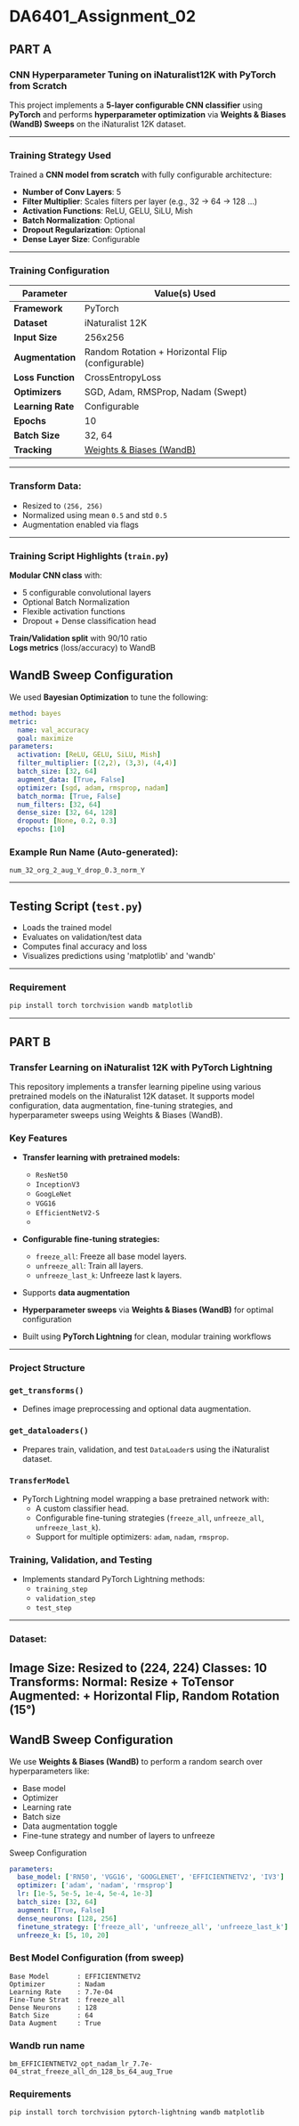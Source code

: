 # DA6401_Assignment_02
## PART A
### CNN Hyperparameter Tuning on iNaturalist12K with PyTorch from Scratch
This project implements a **5-layer configurable CNN classifier** using **PyTorch** and performs **hyperparameter optimization** via **Weights & Biases (WandB) Sweeps** on the iNaturalist 12K dataset.

---
### Training Strategy Used
Trained a **CNN model from scratch** with fully configurable architecture:

-  **Number of Conv Layers**: 5
-  **Filter Multiplier**: Scales filters per layer (e.g., 32 → 64 → 128 …)
-  **Activation Functions**: ReLU, GELU, SiLU, Mish
-  **Batch Normalization**: Optional
-  **Dropout Regularization**: Optional
-  **Dense Layer Size**: Configurable

---
### Training Configuration

| Parameter              | Value(s) Used                                      |
|------------------------|----------------------------------------------------|
| **Framework**          | PyTorch                                            |
| **Dataset**            | iNaturalist 12K                                    |
| **Input Size**         | 256x256                                            |
| **Augmentation**       | Random Rotation + Horizontal Flip (configurable)  |
| **Loss Function**      | CrossEntropyLoss                                   |
| **Optimizers**         | SGD, Adam, RMSProp, Nadam (Swept)                  |
| **Learning Rate**      | Configurable                                       |
| **Epochs**             | 10                                                 |
| **Batch Size**         | 32, 64                                             |
| **Tracking**           | [Weights & Biases (WandB)](https://wandb.ai)      |
---

### Transform Data:
- Resized to `(256, 256)`
- Normalized using mean `0.5` and std `0.5`
- Augmentation enabled via flags

---
### Training Script Highlights (`train.py`)
 **Modular CNN class** with:
- 5 configurable convolutional layers  
- Optional Batch Normalization  
- Flexible activation functions  
- Dropout + Dense classification head  

 **Train/Validation split** with 90/10 ratio  
**Logs metrics** (loss/accuracy) to WandB  

##  WandB Sweep Configuration
We used **Bayesian Optimization** to tune the following:

```yaml
method: bayes
metric:
  name: val_accuracy
  goal: maximize
parameters:
  activation: [ReLU, GELU, SiLU, Mish]
  filter_multiplier: [(2,2), (3,3), (4,4)]
  batch_size: [32, 64]
  augment_data: [True, False]
  optimizer: [sgd, adam, rmsprop, nadam]
  batch_norma: [True, False]
  num_filters: [32, 64]
  dense_size: [32, 64, 128]
  dropout: [None, 0.2, 0.3]
  epochs: [10]
```

### Example Run Name (Auto-generated):
```
num_32_org_2_aug_Y_drop_0.3_norm_Y
```
---

##  Testing Script (`test.py`)
- Loads the trained model  
- Evaluates on validation/test data  
- Computes final accuracy and loss  
- Visualizes predictions using 'matplotlib' and 'wandb'

---

### Requirement
```bash
pip install torch torchvision wandb matplotlib
```
---
PART B
---
### Transfer Learning on iNaturalist 12K with PyTorch Lightning
This repository implements a transfer learning pipeline using various pretrained models on the iNaturalist 12K dataset. It supports model configuration, data augmentation, fine-tuning strategies, and hyperparameter sweeps using Weights & Biases (WandB).

### Key Features
- **Transfer learning with pretrained models:**
  - `ResNet50`
  - `InceptionV3`
  - `GoogLeNet`
  - `VGG16`
  - `EfficientNetV2-S`
  - 
- **Configurable fine-tuning strategies:**
  - `freeze_all`: Freeze all base model layers.
  - `unfreeze_all`: Train all layers.
  - `unfreeze_last_k`: Unfreeze last k layers.

- Supports **data augmentation**
- **Hyperparameter sweeps** via **Weights & Biases (WandB)** for optimal configuration
-  Built using **PyTorch Lightning** for clean, modular training workflows
---
### Project Structure

### `get_transforms()`
- Defines image preprocessing and optional data augmentation.

###  `get_dataloaders()`
- Prepares train, validation, and test `DataLoader`s using the iNaturalist dataset.

###  `TransferModel`
- PyTorch Lightning model wrapping a base pretrained network with:
  - A custom classifier head.
  - Configurable fine-tuning strategies (`freeze_all`, `unfreeze_all`, `unfreeze_last_k`).
  - Support for multiple optimizers: `adam`, `nadam`, `rmsprop`.

###  Training, Validation, and Testing
- Implements standard PyTorch Lightning methods:
  - `training_step`
  - `validation_step`
  - `test_step`
---

### Dataset:
Image Size: Resized to (224, 224)
Classes: 10
Transforms:
Normal: Resize + ToTensor
Augmented: + Horizontal Flip, Random Rotation (15°)
---
## WandB Sweep Configuration
We use **Weights & Biases (WandB)** to perform a random search over hyperparameters like:
- Base model
- Optimizer
- Learning rate
- Batch size
- Data augmentation toggle
- Fine-tune strategy and number of layers to unfreeze

Sweep Configuration
```yaml
parameters:
  base_model: ['RN50', 'VGG16', 'GOOGLENET', 'EFFICIENTNETV2', 'IV3']
  optimizer: ['adam', 'nadam', 'rmsprop']
  lr: [1e-5, 5e-5, 1e-4, 5e-4, 1e-3]
  batch_size: [32, 64]
  augment: [True, False]
  dense_neurons: [128, 256]
  finetune_strategy: ['freeze_all', 'unfreeze_all', 'unfreeze_last_k']
  unfreeze_k: [5, 10, 20]
```
### Best Model Configuration (from sweep)
```
Base Model       : EFFICIENTNETV2  
Optimizer        : Nadam  
Learning Rate    : 7.7e-04  
Fine-Tune Strat  : freeze_all  
Dense Neurons    : 128  
Batch Size       : 64  
Data Augment     : True  
```
### Wandb run name
```
bm_EFFICIENTNETV2_opt_nadam_lr_7.7e-04_strat_freeze_all_dn_128_bs_64_aug_True
```
### Requirements
```bash
pip install torch torchvision pytorch-lightning wandb matplotlib
```

